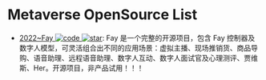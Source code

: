 # Metaverse OpenSource List

- [2022~Fay ![code](https://ng-tech.icu/assets/code.svg) ![star](https://img.shields.io/github/stars/TheRamU/Fay)](https://github.com/TheRamU/Fay): Fay 是一个完整的开源项目，包含 Fay 控制器及数字人模型，可灵活组合出不同的应用场景：虚拟主播、现场推销货、商品导购、语音助理、远程语音助理、数字人互动、数字人面试官及心理测评、贾维斯、Her。开源项目，非产品试用！！！
